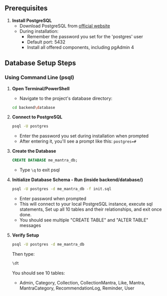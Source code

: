 ## Prerequisites

1. **Install PostgreSQL**
   - Download PostgreSQL from [official website](https://www.postgresql.org/download/)
   - During installation:
     - Remember the password you set for the 'postgres' user
     - Default port: 5432
     - Install all offered components, including pgAdmin 4

## Database Setup Steps

### Using Command Line (psql)

1. **Open Terminal/PowerShell**
   - Navigate to the project's database directory:

   ```bash
   cd backend\database
   ```

2. **Connect to PostgreSQL**

   ```bash
   psql -U postgres
   ```

   - Enter the password you set during installation when prompted
   - After entering it, you'll see a prompt like this: `postgres=# `

3. **Create the Database**

   ```sql
   CREATE DATABASE me_mantra_db;
   ```

   - Type `\q` to exit psql

4. **Initialize Database Schema - Run (inside backend/database/)**

   ```bash
   psql -U postgres -d me_mantra_db -f init.sql
   ```

   - Enter password when prompted
   - This will connect to your local PostgreSQL instance, execute sql statements, Set up all 10 tables and their relationships, and exit once done.
   - You should see multiple "CREATE TABLE" and "ALTER TABLE" messages

5. **Verify Setup**
   ```bash
   psql -U postgres -d me_mantra_db
   ```
   Then type:
   ```sql
   \dt
   ```
   You should see 10 tables:
   - Admin, Category, Collection, CollectionMantra, Like, Mantra, MantraCategory, RecommendationLog, Reminder, User
